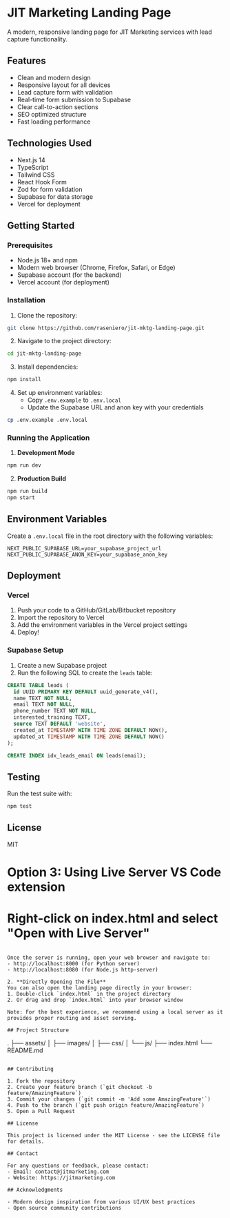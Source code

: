 # JIT Marketing Landing Page

A modern, responsive landing page for JIT Marketing services with lead capture functionality.

## Features

- Clean and modern design
- Responsive layout for all devices
- Lead capture form with validation
- Real-time form submission to Supabase
- Clear call-to-action sections
- SEO optimized structure
- Fast loading performance

## Technologies Used

- Next.js 14
- TypeScript
- Tailwind CSS
- React Hook Form
- Zod for form validation
- Supabase for data storage
- Vercel for deployment

## Getting Started

### Prerequisites

- Node.js 18+ and npm
- Modern web browser (Chrome, Firefox, Safari, or Edge)
- Supabase account (for the backend)
- Vercel account (for deployment)

### Installation

1. Clone the repository:
```bash
git clone https://github.com/raseniero/jit-mktg-landing-page.git
```

2. Navigate to the project directory:
```bash
cd jit-mktg-landing-page
```

3. Install dependencies:
```bash
npm install
```

4. Set up environment variables:
   - Copy `.env.example` to `.env.local`
   - Update the Supabase URL and anon key with your credentials

```bash
cp .env.example .env.local
```

### Running the Application

1. **Development Mode**
```bash
npm run dev
```

2. **Production Build**
```bash
npm run build
npm start
```

## Environment Variables

Create a `.env.local` file in the root directory with the following variables:

```
NEXT_PUBLIC_SUPABASE_URL=your_supabase_project_url
NEXT_PUBLIC_SUPABASE_ANON_KEY=your_supabase_anon_key
```

## Deployment

### Vercel

1. Push your code to a GitHub/GitLab/Bitbucket repository
2. Import the repository to Vercel
3. Add the environment variables in the Vercel project settings
4. Deploy!

### Supabase Setup

1. Create a new Supabase project
2. Run the following SQL to create the `leads` table:

```sql
CREATE TABLE leads (
  id UUID PRIMARY KEY DEFAULT uuid_generate_v4(),
  name TEXT NOT NULL,
  email TEXT NOT NULL,
  phone_number TEXT NOT NULL,
  interested_training TEXT,
  source TEXT DEFAULT 'website',
  created_at TIMESTAMP WITH TIME ZONE DEFAULT NOW(),
  updated_at TIMESTAMP WITH TIME ZONE DEFAULT NOW()
);

CREATE INDEX idx_leads_email ON leads(email);
```

## Testing

Run the test suite with:

```bash
npm test
```

## License

MIT
# Option 3: Using Live Server VS Code extension
# Right-click on index.html and select "Open with Live Server"
```

Once the server is running, open your web browser and navigate to:
- http://localhost:8000 (for Python server)
- http://localhost:8080 (for Node.js http-server)

2. **Directly Opening the File**
You can also open the landing page directly in your browser:
1. Double-click `index.html` in the project directory
2. Or drag and drop `index.html` into your browser window

Note: For the best experience, we recommend using a local server as it provides proper routing and asset serving.

## Project Structure

```
.
├── assets/
│   ├── images/
│   ├── css/
│   └── js/
├── index.html
└── README.md
```

## Contributing

1. Fork the repository
2. Create your feature branch (`git checkout -b feature/AmazingFeature`)
3. Commit your changes (`git commit -m 'Add some AmazingFeature'`)
4. Push to the branch (`git push origin feature/AmazingFeature`)
5. Open a Pull Request

## License

This project is licensed under the MIT License - see the LICENSE file for details.

## Contact

For any questions or feedback, please contact:
- Email: contact@jitmarketing.com
- Website: https://jitmarketing.com

## Acknowledgments

- Modern design inspiration from various UI/UX best practices
- Open source community contributions
